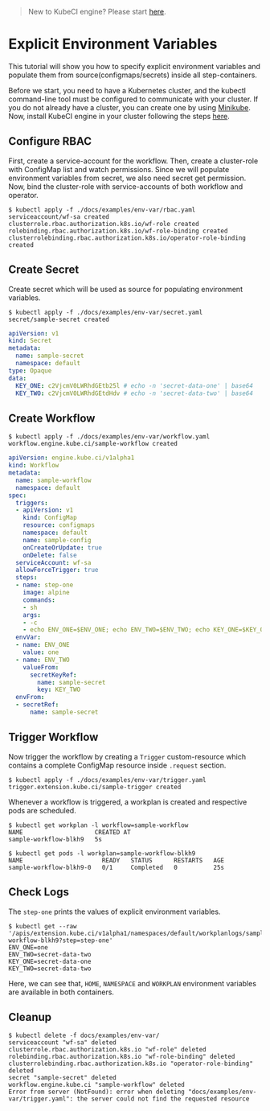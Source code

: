 > New to KubeCI engine? Please start [here](/docs/concepts/README.md).

# Explicit Environment Variables

This tutorial will show you how to specify explicit environment variables and populate them from source(configmaps/secrets) inside all step-containers. 

Before we start, you need to have a Kubernetes cluster, and the kubectl command-line tool must be configured to communicate with your cluster. If you do not already have a cluster, you can create one by using [Minikube](https://github.com/kubernetes/minikube). Now, install KubeCI engine in your cluster following the steps [here](/docs/setup/install.md).

## Configure RBAC

First, create a service-account for the workflow. Then, create a cluster-role with ConfigMap list and watch permissions. Since we will populate environment variables from secret, we also need secret get permission. Now, bind the cluster-role with service-accounts of both workflow and operator.

```console
$ kubectl apply -f ./docs/examples/env-var/rbac.yaml
serviceaccount/wf-sa created
clusterrole.rbac.authorization.k8s.io/wf-role created
rolebinding.rbac.authorization.k8s.io/wf-role-binding created
clusterrolebinding.rbac.authorization.k8s.io/operator-role-binding created
```

## Create Secret

Create secret which will be used as source for populating environment variables.

```console
$ kubectl apply -f ./docs/examples/env-var/secret.yaml
secret/sample-secret created
```

```yaml
apiVersion: v1
kind: Secret
metadata:
  name: sample-secret
  namespace: default
type: Opaque
data:
  KEY_ONE: c2VjcmV0LWRhdGEtb25l # echo -n 'secret-data-one' | base64
  KEY_TWO: c2VjcmV0LWRhdGEtdHdv # echo -n 'secret-data-two' | base64
```

## Create Workflow

```console
$ kubectl apply -f ./docs/examples/env-var/workflow.yaml
workflow.engine.kube.ci/sample-workflow created
```

```yaml
apiVersion: engine.kube.ci/v1alpha1
kind: Workflow
metadata:
  name: sample-workflow
  namespace: default
spec:
  triggers:
  - apiVersion: v1
    kind: ConfigMap
    resource: configmaps
    namespace: default
    name: sample-config
    onCreateOrUpdate: true
    onDelete: false
  serviceAccount: wf-sa
  allowForceTrigger: true
  steps:
  - name: step-one
    image: alpine
    commands:
    - sh
    args:
    - -c
    - echo ENV_ONE=$ENV_ONE; echo ENV_TWO=$ENV_TWO; echo KEY_ONE=$KEY_ONE; echo KEY_TWO=$KEY_TWO
  envVar:
  - name: ENV_ONE
    value: one
  - name: ENV_TWO
    valueFrom:
      secretKeyRef:
        name: sample-secret
        key: KEY_TWO
  envFrom:
  - secretRef:
      name: sample-secret
```

## Trigger Workflow

Now trigger the workflow by creating a `Trigger` custom-resource which contains a complete ConfigMap resource inside `.request` section.

```console
$ kubectl apply -f ./docs/examples/env-var/trigger.yaml
trigger.extension.kube.ci/sample-trigger created
```

Whenever a workflow is triggered, a workplan is created and respective pods are scheduled.

```console
$ kubectl get workplan -l workflow=sample-workflow
NAME                    CREATED AT
sample-workflow-blkh9   5s
```

```console
$ kubectl get pods -l workplan=sample-workflow-blkh9
NAME                      READY   STATUS      RESTARTS   AGE
sample-workflow-blkh9-0   0/1     Completed   0          25s
```

## Check Logs

The `step-one` prints the values of explicit environment variables.

```console
$ kubectl get --raw '/apis/extension.kube.ci/v1alpha1/namespaces/default/workplanlogs/sample-workflow-blkh9?step=step-one'
ENV_ONE=one
ENV_TWO=secret-data-two
KEY_ONE=secret-data-one
KEY_TWO=secret-data-two
```

Here, we can see that, `HOME`, `NAMESPACE` and `WORKPLAN` environment variables are available in both containers.

## Cleanup

```console
$ kubectl delete -f docs/examples/env-var/
serviceaccount "wf-sa" deleted
clusterrole.rbac.authorization.k8s.io "wf-role" deleted
rolebinding.rbac.authorization.k8s.io "wf-role-binding" deleted
clusterrolebinding.rbac.authorization.k8s.io "operator-role-binding" deleted
secret "sample-secret" deleted
workflow.engine.kube.ci "sample-workflow" deleted
Error from server (NotFound): error when deleting "docs/examples/env-var/trigger.yaml": the server could not find the requested resource
```
